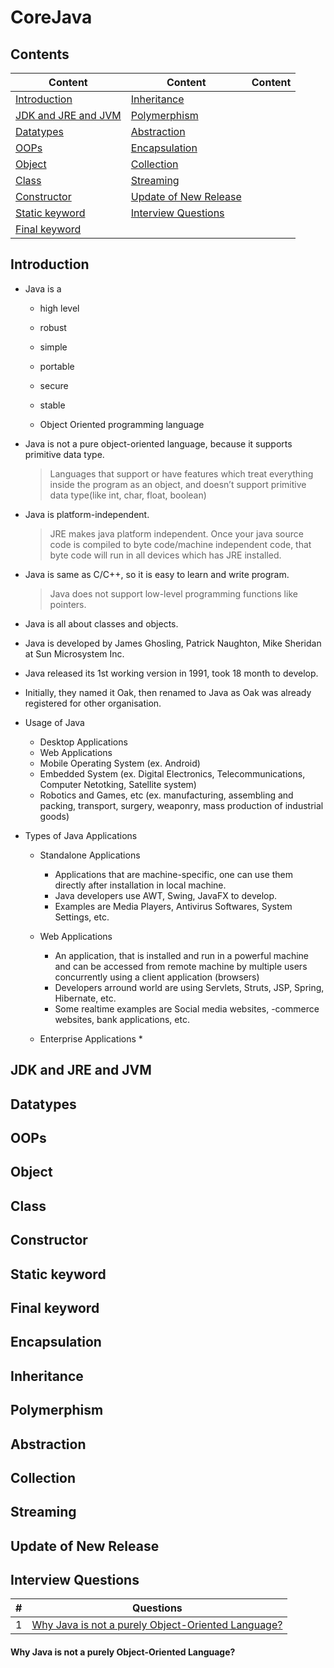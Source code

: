 # CoreJava

## Contents
| Content | Content | Content |
| ------- | ------- | ------- |
| [Introduction](#introduction) | [Inheritance](#inheritance) |  |
| [JDK and JRE and JVM](#jdk-and-jre-and-jvm) | [Polymerphism](#polymerphism) |
| [Datatypes](#datatypes) | [Abstraction](#abstraction) |
| [OOPs](#oops) | [Encapsulation](#encapsulation) |
| [Object](#object) | [Collection](#collection) |
| [Class](#class) | [Streaming](#streaming) |
| [Constructor](#constructor) | [Update of New Release](#Update-of-New-Release) |
| [Static keyword](#static-keyword) |[Interview Questions](#Interview-Questions) |
| [Final keyword](#final-keyword) |


## Introduction

* Java is a

  * high level
  
  * robust
  
  * simple
  
  * portable
  
  * secure
  
  * stable
  
  * Object Oriented programming language

* Java is not a pure object-oriented language, because it supports primitive data type.

  > Languages that support or have features which treat everything inside the program as an object, and doesn’t support primitive data type(like int, char, float, boolean)
  
* Java is platform-independent.

  > JRE makes java platform independent. Once your java source code is compiled to byte code/machine independent code, that byte code will run in all devices which has JRE installed.
  
* Java is same as C/C++, so it is easy to learn and write program.

  > Java does not support low-level programming functions like pointers.
  
* Java is all about classes and objects.

* Java is developed by James Ghosling, Patrick Naughton, Mike Sheridan at Sun Microsystem Inc.

* Java released its 1st working version in 1991, took 18 month to develop.

* Initially, they named it Oak, then renamed to Java as Oak was already registered for other organisation.

* Usage of Java

  * Desktop Applications
  * Web Applications
  * Mobile Operating System (ex. Android)
  * Embedded System (ex. Digital Electronics, Telecommunications, Computer Netotking, Satellite system)
  * Robotics and Games, etc (ex. manufacturing, assembling and packing, transport, surgery, weaponry, mass production of industrial goods)

* Types of Java Applications
 
  * Standalone Applications
    * Applications that are machine-specific, one can use them directly after installation in local machine.
    * Java developers use AWT, Swing, JavaFX to develop.
    * Examples are Media Players, Antivirus Softwares, System Settings, etc.
  
  * Web Applications
    * An application, that is installed and run in a powerful machine and can be accessed from remote machine by multiple users concurrently using a client application (browsers)
    * Developers arround world are using Servlets, Struts, JSP, Spring, Hibernate, etc.
    * Some realtime examples are Social media websites, -commerce websites, bank applications, etc.
    
  * Enterprise Applications
    * 
  

## JDK and JRE and JVM

## Datatypes

## OOPs

## Object

## Class

## Constructor

## Static keyword

## Final keyword

## Encapsulation

## Inheritance

## Polymerphism

## Abstraction

## Collection

## Streaming

## Update of New Release

## Interview Questions

| # | Questions |
| - | --------- |
| 1 | [Why Java is not a purely Object-Oriented Language?](#Why-Java-is-not-a-purely-Object-Oriented-Language?) |


#### Why Java is not a purely Object-Oriented Language?
